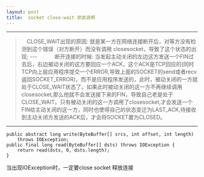 ```yaml
---
layout: post
title:  socket close-wait 状态说明
---
```

---
>　CLOSE_WAIT出现的原因: 就是某一方在网络连接断开后，对等方没有检测到这个错误（对方断开）而没有调用 closesocket，导致了这个状态的出现;
---　　
>　断开连接的时候: 
>  当发起主动关闭的左边这方发送一个FIN过去后，右边被动关闭的这方要回应一个ACK，这个ACK是TCP回应的(同时TCP向上层应用程序提交一个ERROR,导致上面的SOCKET的send或者recv返回SOCKET_ERROR)，而不是应用程序发送的，此时，被动关闭的一方就处于CLOSE_WAIT状态了。如果此时被动关闭的这一方不再继续调用closesocket,那么他就不会发送接下来的FIN，导致自己老是处于CLOSE_WAIT。只有被动关闭的这一方调用了closesocket,才会发送一个FIN给主动关闭的这一方，同时也使得自己的状态变迁为LAST_ACK,待接收到主动关闭方发送的ACK后，才会将SOCKET置为CLOSED。
---    
    public abstract long write(ByteBuffer[] srcs, int offset, int length)
        throws IOException;
    public final long read(ByteBuffer[] dsts) throws IOException {
        return read(dsts, 0, dsts.length);
    }
        
当出现IOException时，一定要close socket 释放连接

